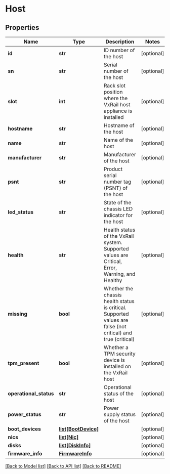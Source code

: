 # Host

## Properties
Name | Type | Description | Notes
------------ | ------------- | ------------- | -------------
**id** | **str** | ID number of the host | [optional] 
**sn** | **str** | Serial number of the host | [optional] 
**slot** | **int** | Rack slot position where the VxRail host appliance is installed | [optional] 
**hostname** | **str** | Hostname of the host | [optional] 
**name** | **str** | Name of the host | [optional] 
**manufacturer** | **str** | Manufacturer of the host | [optional] 
**psnt** | **str** | Product serial number tag (PSNT) of the host | [optional] 
**led_status** | **str** | State of the chassis LED indicator for the host | [optional] 
**health** | **str** | Health status of the VxRail system. Supported values are Critical, Error, Warning, and Healthy | [optional] 
**missing** | **bool** | Whether the chassis health status is critical. Supported values are false (not critical) and true (critical) | [optional] 
**tpm_present** | **bool** | Whether a TPM security device is installed on the VxRail host | [optional] 
**operational_status** | **str** | Operational status of the host | [optional] 
**power_status** | **str** | Power supply status of the host | [optional] 
**boot_devices** | [**list[BootDevice]**](BootDevice.md) |  | [optional] 
**nics** | [**list[Nic]**](Nic.md) |  | [optional] 
**disks** | [**list[DiskInfo]**](DiskInfo.md) |  | [optional] 
**firmware_info** | [**FirmwareInfo**](FirmwareInfo.md) |  | [optional] 

[[Back to Model list]](../README.md#documentation-for-models) [[Back to API list]](../README.md#documentation-for-api-endpoints) [[Back to README]](../README.md)

